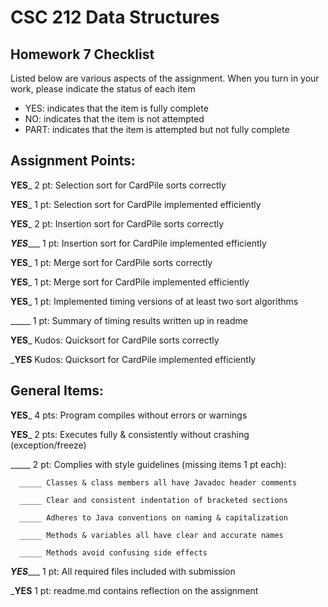 # CSC 212 Data Structures
## Homework 7 Checklist

Listed below are various aspects of the assignment.  When you turn in
your work, please indicate the status of each item

- YES: indicates that the item is fully complete
- NO: indicates that the item is not attempted
- PART: indicates that the item is attempted but not fully complete


## Assignment Points:

__**YES**___ 2 pt: Selection sort for CardPile sorts correctly

__**YES**___ 1 pt: Selection sort for CardPile implemented efficiently

__**YES**___ 2 pt: Insertion sort for CardPile sorts correctly

_**YES**____ 1 pt: Insertion sort for CardPile implemented efficiently

__**YES**___ 1 pt: Merge sort for CardPile sorts correctly

__**YES**___ 1 pt: Merge sort for CardPile implemented efficiently

__**YES**___ 1 pt: Implemented timing versions of at least two sort algorithms

_____ 1 pt: Summary of timing results written up in readme

__**YES**___ Kudos: Quicksort for CardPile sorts correctly

___**YES**__ Kudos: Quicksort for CardPile implemented efficiently


## General Items:

__**YES**___ 4 pts: Program compiles without errors or warnings

__**YES**___ 2 pts: Executes fully & consistently without crashing (exception/freeze)

_____ 2 pt: Complies with style guidelines (missing items 1 pt each):

      _____ Classes & class members all have Javadoc header comments

      _____ Clear and consistent indentation of bracketed sections

      _____ Adheres to Java conventions on naming & capitalization

      _____ Methods & variables all have clear and accurate names

      _____ Methods avoid confusing side effects

_**YES**____ 1 pt: All required files included with submission

___**YES**__ 1 pt: readme.md contains reflection on the assignment